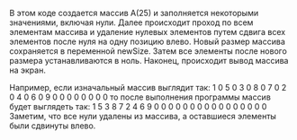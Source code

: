 В этом коде создается массив A(25) и заполняется некоторыми значениями, включая нули. 
Далее происходит проход по всем элементам массива и удаление нулевых элементов путем сдвига всех элементов после нуля на одну позицию влево.
Новый размер массива сохраняется в переменной newSize. Затем все элементы после нового размера устанавливаются в ноль. 
Наконец, происходит вывод массива на экран.

Например, если изначальный массив выглядит так:
1 0 5 0 3 0 8 0 7 0 2 0 4 0 6 0 9 0 0 0 0 0 0 0 0
то после выполнения программы массив будет выглядеть так:
1 5 3 8 7 2 4 6 9 0 0 0 0 0 0 0 0 0 0 0 0 0 0 0 0
Заметим, что все нули удалены из массива, а оставшиеся элементы были сдвинуты влево.
